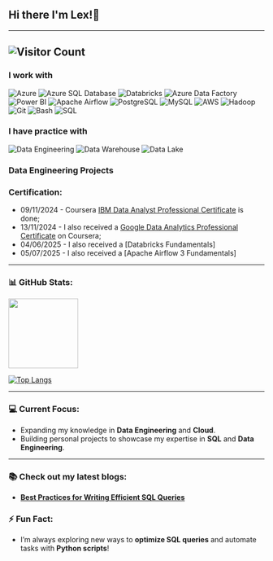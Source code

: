 ## Hi there I'm Lex!👋
---
![Visitor Count](https://profile-counter.glitch.me/Kavoondev/count.svg)
---
### I work with
![Azure](https://img.shields.io/badge/Microsoft_Azure-0078D4?style=for-the-badge&logo=microsoft-azure&logoColor=white)
![Azure SQL Database](https://img.shields.io/badge/Azure_SQL_Database-004E8C?style=for-the-badge&logo=microsoft-azure&logoColor=white)
![Databricks](https://img.shields.io/badge/Azure_Databricks-FF3621?style=for-the-badge&logo=databricks&logoColor=white)
![Azure Data Factory](https://img.shields.io/badge/Azure_Data_Factory-0089D6?style=for-the-badge&logo=microsoft-azure&logoColor=white)
![Power BI](https://img.shields.io/badge/Power_BI-F2C811?style=for-the-badge&logo=powerbi&logoColor=black)
![Apache Airflow](https://img.shields.io/badge/Apache_Airflow-017CEE?style=for-the-badge&logo=apache-airflow&logoColor=white)
![PostgreSQL](https://img.shields.io/badge/PostgreSQL-316192?style=for-the-badge&logo=postgresql&logoColor=white)
![MySQL](https://img.shields.io/badge/MySQL-4479A1?style=for-the-badge&logo=mysql&logoColor=white)
![AWS](https://img.shields.io/badge/Amazon_AWS-FF9900?style=for-the-badge&logo=amazonaws&logoColor=white)
![Hadoop](https://img.shields.io/badge/Hadoop-66CCFF?style=for-the-badge&logo=apache-hadoop&logoColor=black)
![Git](https://img.shields.io/badge/Git-F05032?style=for-the-badge&logo=git&logoColor=white)
![Bash](https://img.shields.io/badge/Bash-4EAA25?style=for-the-badge&logo=gnu-bash&logoColor=white)
![SQL](https://img.shields.io/badge/SQL-005C84?style=for-the-badge&logo=postgresql&logoColor=white)

### I have practice with
![Data Engineering](https://img.shields.io/badge/Data_Engineering-1C2526?style=for-the-badge)
![Data Warehouse](https://img.shields.io/badge/Data_Warehouse-6B7280?style=for-the-badge)
![Data Lake](https://img.shields.io/badge/Data_Lake-3B82F6?style=for-the-badge)


### Data Engineering Projects

### Certification:
- 09/11/2024 - Coursera [IBM Data Analyst Professional Certificate](https://github.com/Kavoondev/Certificates/blob/main/Coursera%20IBM%20DATA%20ANALYST%20CERTIFICATE.pdf) is done;
- 13/11/2024 - I also received a [Google Data Analytics Professional Certificate](https://github.com/Kavoondev/Certificates/blob/main/Coursera%20GOOGLE%20DATA%20ANALYTICS%20CERTIFICATE.pdf) on Coursera;
- 04/06/2025 - I also received a [Databricks Fundamentals]
- 05/07/2025 - I also received a [Apache Airflow 3 Fundamentals]


---

<!--
### 🌱 I’m currently learning and mastering:
- **Python** 
- **Data Analytics** (Aiming to become a Senior Data Analyst)
- **Data Scientist**
- **SQL**
- **Machine Learning**
- **Cloud Technologies** (AWS & Azure)
- **Power BI**

### 👨‍💻 Tech Stack:
- **Languages**: SQL, Python, HTML5, CSS3
- **Tools**: Power BI, Visual Studio Code, Jupyter, Colab, Git, GitHub, Markdown
- **Cloud**: AWS, Azure, GCP - in process...
---

### 💡 About Me:
- Pronouns: He/Him
- I’m a passionate learner aiming to break into Data Analytics, with a focus on building a portfolio for **Senior Data Analyst** roles.
- I love working on hands-on projects that involve **data manipulation, analysis**, and **visualization**.
- Fun fact: I’m an IT professional by day and a data enthusiast by night. 

---
-->
### 📊 GitHub Stats:
<img height="137px" src="https://github-readme-stats.vercel.app/api?username=Kavoondev&hide_title=true&hide_border=true&show_icons=true&include_all_commits=true&count_private=true&line_height=21&text_color=000&icon_color=000&bg_color=0,ea6161,ffc64d,fffc4d,52fa5a&theme=graywhite" />

[![Top Langs](https://github-readme-stats.vercel.app/api/top-langs/?username=Kavoondev&layout=compact&theme=radical)](https://github.com/Kavoondev/github-readme-stats)

---

### 💻 Current Focus:
- Expanding my knowledge in **Data Engineering** and **Cloud**.
- Building personal projects to showcase my expertise in **SQL** and **Data Engineering**.

---

### 📚 Check out my latest blogs:
- **[Best Practices for Writing Efficient SQL Queries](https://databylex.github.io/)**
<!--
- **[Data Analytics with Power BI: A Step-by-Step Guide](https://medium.com/yourprofile/powerbi-guide)**
- **[Deploying a Machine Learning Model on AWS](https://medium.com/yourprofile/deploy-ml-model-aws)**
---

### 🔗 Let's Connect!
- **[LinkedIn](https://linkedin.com/in/YourProfile)**
- **[Medium](https://medium.com/@YourProfile)**
---
-->

### ⚡ Fun Fact:
- I’m always exploring new ways to **optimize SQL queries** and automate tasks with **Python scripts**!

